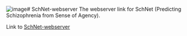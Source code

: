 ![image](https://github.com/user-attachments/assets/ce0b69e8-1a5e-47e4-bd0f-383ab015643e)# SchNet-webserver
The webserver link for SchNet (Predicting Schizophrenia from Sense of Agency).


Link to [SchNet-webserver](http://121.37.24.233:8504/)
